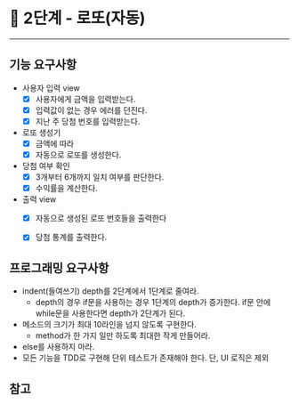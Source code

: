 # 🚀 2단계 - 로또(자동)
------------
## 기능 요구사항
* 사용자 입력 view
    * [x] 사용자에게 금액을 입력받는다.
    * [x] 입력값이 없는 경우 에러를 던진다.
    * [x] 지난 주 당첨 번호를 입력받는다.

* 로또 생성기
    * [x] 금액에 따라 
    * [x] 자동으로 로또를 생성한다.

* 당첨 여부 확인
    * [x] 3개부터 6개까지 일치 여부를 판단한다.
    * [x] 수익률을 계산한다.

* 출력 view
    * [x] 자동으로 생성된 로또 번호들을 출력한다
    * [x] 당첨 통계를 출력한다.


## 프로그래밍 요구사항
* indent(들여쓰기) depth를 2단계에서 1단계로 줄여라.
    * depth의 경우 if문을 사용하는 경우 1단계의 depth가 증가한다.
      if문 안에 while문을 사용한다면 depth가 2단계가 된다.
* 메소드의 크기가 최대 10라인을 넘지 않도록 구현한다.
    * method가 한 가지 일만 하도록 최대한 작게 만들어라.
* else를 사용하지 마라.
* 모든 기능을 TDD로 구현해 단위 테스트가 존재해야 한다.
  단, UI 로직은 제외

## 참고
